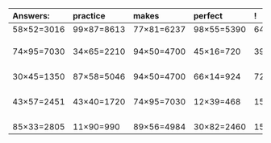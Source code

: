 | Answers: | practice | makes | perfect | ! |
| :--- | :--- | :--- | :--- | :--- |
| 58×52=3016 | 99×87=8613 | 77×81=6237 | 98×55=5390 | 64×70=4480 | 
|   |   |   |   |   | 
|   |   |   |   |   | 
|   |   |   |   |   | 
| 74×95=7030 | 34×65=2210 | 94×50=4700 | 45×16=720 | 39×21=819 | 
|   |   |   |   |   | 
|   |   |   |   |   | 
|   |   |   |   |   | 
|   |   |   |   |   | 
| 30×45=1350 | 87×58=5046 | 94×50=4700 | 66×14=924 | 72×80=5760 | 
|   |   |   |   |   | 
|   |   |   |   |   | 
|   |   |   |   |   | 
|   |   |   |   |   | 
| 43×57=2451 | 43×40=1720 | 74×95=7030 | 12×39=468 | 15×96=1440 | 
|   |   |   |   |   | 
|   |   |   |   |   | 
|   |   |   |   |   | 
|   |   |   |   |   | 
| 85×33=2805 | 11×90=990 | 89×56=4984 | 30×82=2460 | 15×18=270 | 
